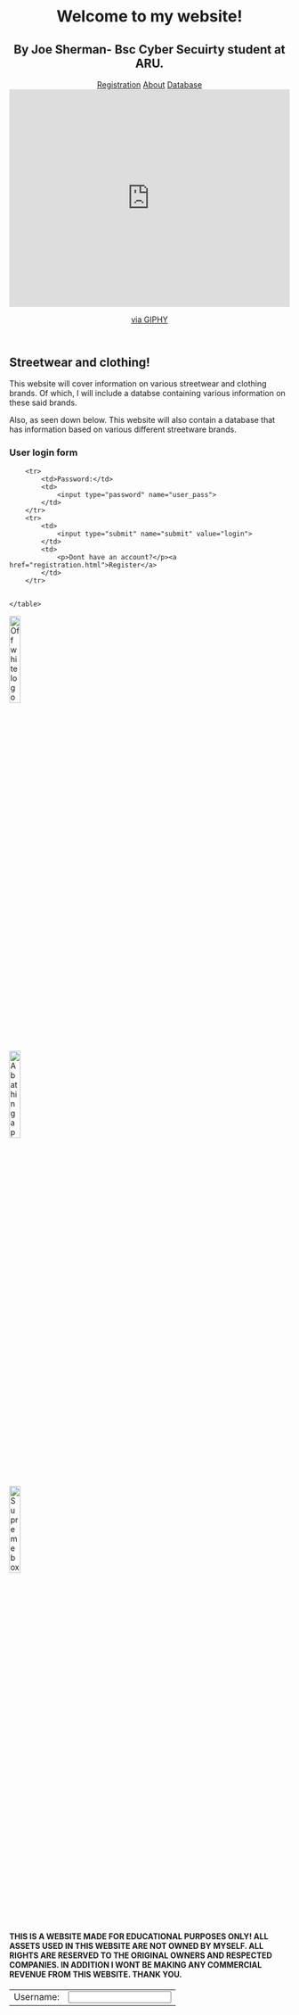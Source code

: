 <!DOCTYPE html>
<html>
<head>
<title>Joe's Uni Website</title>
<link rel="stylesheet" href="style.css">
<header>
<h1>Welcome to my website!</h1>
<h2>By Joe Sherman- Bsc Cyber Secuirty student at ARU.</h2>
<a href="registration.php">Registration</a>
<a href="about.php">About</a>
<a href="Streetweardatabase.php">Database</a>
<div class="image1">
	<iframe src="https://giphy.com/embed/12GA6HQ5bK7kK4" width="100%" height="10%" frameBorder="0" class="giphy-embed" allowFullScreen></iframe><p><a href="https://giphy.com/gifs/swag-ymcmb-follow-me-12GA6HQ5bK7kK4">via GIPHY</a></p>
</div>
</header>
</head>
<body>
<section>
<h1>Streetwear and clothing!</h1>
<p>This website will cover information on various streetwear and clothing brands. Of which, I will include a databse containing various information on these said brands.</p>
<p> Also, as seen down below. This website will also contain a database that has information based on various different streetware brands.</p>
<h3>User login form</h3>
<form action="login.php" method="post">
	<table>
		<tr>
			<td>Username:</td>
			<td>
				<input type="text" name="user">
			</td>
		</tr>

		<tr>
			<td>Password:</td>
			<td>
				<input type="password" name="user_pass">
			</td>
		</tr>
		<tr>
			<td>
				<input type="submit" name="submit" value="login">
			</td>
			<td>
				<p>Dont have an account?</p><a href="registration.html">Register</a>
			</td>
		</tr>


	</table>



</form>
<?php
echo "This is my first PHP Script!";
?>


<div class="image2"><img src="off-white-logo.png" alt="Off white logo" height="20%" width="20%">
</div>
<div class="image3"><img src="Bape-Logo.png" alt="A bathing ape logo" height="20%" width="20%">
</div>
<div class="image4"><img src="Supreme-Logo.png"alt="Supreme box logo" height="20%" width="20%">
</section>
</body>
<footer>
<h4>THIS IS A WEBSITE MADE FOR EDUCATIONAL PURPOSES ONLY! ALL ASSETS USED IN THIS WEBSITE ARE NOT OWNED BY MYSELF. ALL RIGHTS ARE RESERVED TO THE ORIGINAL OWNERS AND RESPECTED COMPANIES. IN ADDITION I WONT BE MAKING ANY COMMERCIAL REVENUE FROM THIS WEBSITE. THANK YOU.</h4>
</footer>
</html>
